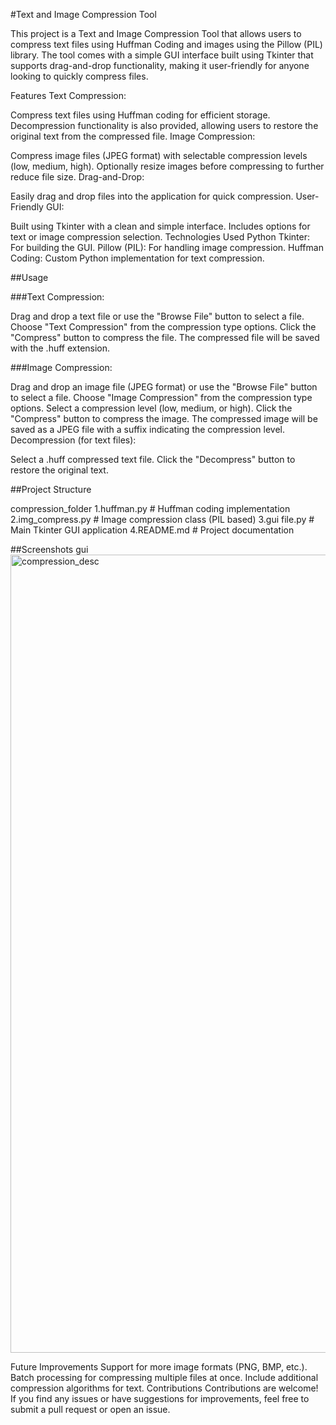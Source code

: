 #Text and Image Compression Tool

This project is a Text and Image Compression Tool that allows users to compress text files using Huffman Coding and images using the Pillow (PIL) library. The tool comes with a simple GUI interface built using Tkinter that supports drag-and-drop functionality, making it user-friendly for anyone looking to quickly compress files.

Features
Text Compression:

Compress text files using Huffman coding for efficient storage.
Decompression functionality is also provided, allowing users to restore the original text from the compressed file.
Image Compression:

Compress image files (JPEG format) with selectable compression levels (low, medium, high).
Optionally resize images before compressing to further reduce file size.
Drag-and-Drop:

Easily drag and drop files into the application for quick compression.
User-Friendly GUI:

Built using Tkinter with a clean and simple interface.
Includes options for text or image compression selection.
Technologies Used
Python
Tkinter: For building the GUI.
Pillow (PIL): For handling image compression.
Huffman Coding: Custom Python implementation for text compression.

##Usage

###Text Compression:

Drag and drop a text file or use the "Browse File" button to select a file.
Choose "Text Compression" from the compression type options.
Click the "Compress" button to compress the file.
The compressed file will be saved with the .huff extension.

###Image Compression:

Drag and drop an image file (JPEG format) or use the "Browse File" button to select a file.
Choose "Image Compression" from the compression type options.
Select a compression level (low, medium, or high).
Click the "Compress" button to compress the image.
The compressed image will be saved as a JPEG file with a suffix indicating the compression level.
Decompression (for text files):

Select a .huff compressed text file.
Click the "Decompress" button to restore the original text.

##Project Structure


compression_folder
1.huffman.py                   # Huffman coding implementation
2.img_compress.py              # Image compression class (PIL based)
3.gui file.py                   # Main Tkinter GUI application
4.README.md                    # Project documentation

##Screenshots
gui 
<img width="1277" alt="compression_desc" src="https://github.com/user-attachments/assets/dc430f86-0036-40d0-bede-67bf6a563bfb">



Future Improvements
Support for more image formats (PNG, BMP, etc.).
Batch processing for compressing multiple files at once.
Include additional compression algorithms for text.
Contributions
Contributions are welcome! If you find any issues or have suggestions for improvements, feel free to submit a pull request or open an issue.
